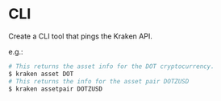 # CLI

Create a CLI tool that pings the Kraken API.

e.g.:
```bash
# This returns the asset info for the DOT cryptocurrency.
$ kraken asset DOT
# This returns the info for the asset pair DOTZUSD
$ kraken assetpair DOTZUSD
```

